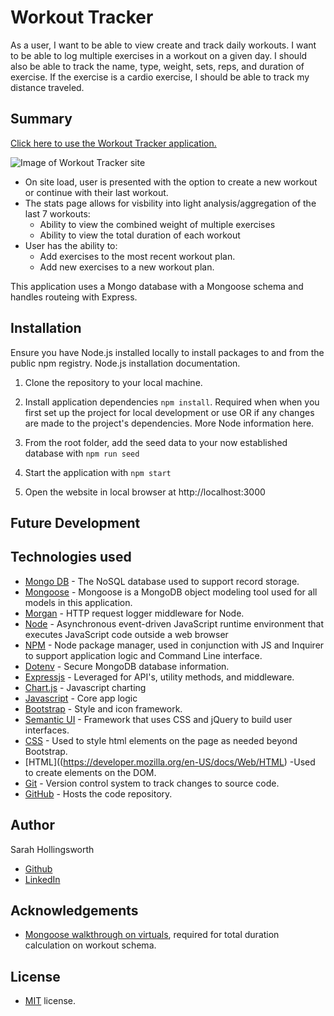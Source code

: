 # Workout Tracker
As a user, I want to be able to view create and track daily workouts. I want to be able to log multiple exercises in a workout on a given day. I should also be able to track the name, type, weight, sets, reps, and duration of exercise. If the exercise is a cardio exercise, I should be able to track my distance traveled.



## Summary
[Click here to use the Workout Tracker application.](https://workout-tracker-211115.herokuapp.com/)

![Image of Workout Tracker site](./somefile "screenshot of web development portfolio")

* On site load, user is presented with the option to create a new workout or continue with their last workout.
* The stats page allows for visbility into light analysis/aggregation of the last 7 workouts:
  * Ability to view the combined weight of multiple exercises 
  * Ability to view the total duration of each workout
* User has the ability to:
  * Add exercises to the most recent workout plan.
  * Add new exercises to a new workout plan.

This application uses a Mongo database with a Mongoose schema and handles routeing with Express.

## Installation
Ensure you have Node.js installed locally to install packages to and from the public npm registry. Node.js installation documentation.

1. Clone the repository to your local machine.

2. Install application dependencies `npm install`.
Required when when you first set up the project for local development or use OR if any changes are made to the project's dependencies. More Node information here.

3. From the root folder, add the seed data to your now established database with `npm run seed`

4. Start the application with `npm start` 

5. Open the website in local browser at http://localhost:3000

## Future Development

## Technologies used
* [Mongo DB](https://www.mongodb.com/) - The NoSQL database used to support record storage.
* [Mongoose](https://www.npmjs.com/package/mongoose) - Mongoose is a MongoDB object modeling tool used for all models in this application.
* [Morgan](https://www.npmjs.com/package/morgan) - HTTP request logger middleware for Node.
* [Node](https://nodejs.org/en/) - Asynchronous event-driven JavaScript runtime environment that executes JavaScript code outside a web browser
* [NPM](https://www.npmjs.com/) - Node package manager, used in conjunction with JS and Inquirer to support application logic and Command Line interface.
* [Dotenv](https://www.npmjs.com/package/dotenv) - Secure MongoDB database information.
* [Expressjs](https://expressjs.com/) - Leveraged for API's, utility methods, and middleware.
* [Chart.js](https://www.chartjs.org/) - Javascript charting
* [Javascript](https://developer.mozilla.org/en-US/docs/Web/javascript) - Core app logic
* [Bootstrap](https://getbootstrap.com/docs/5.0/getting-started/introduction/) - Style and icon framework.
* [Semantic UI](https://semantic-ui.com/) - Framework that uses CSS and jQuery to build user interfaces.
* [CSS](https://devdocs.io/css/) - Used to style html elements on the page as needed beyond Bootstrap.
* [HTML]((https://developer.mozilla.org/en-US/docs/Web/HTML) -Used to create elements on the DOM.
* [Git](https://git-scm.com/doc) - Version control system to track changes to source code.
* [GitHub](https://docs.github.com/en) - Hosts the code repository.

## Author
Sarah Hollingsworth
* [Github](https://github.com/sahhollingsworth)
* [LinkedIn](https://www.linkedin.com/in/sarahhollingsworth/)

## Acknowledgements
* [Mongoose walkthrough on virtuals](https://mongoosejs.com/docs/tutorials/virtuals.html#virtuals-in-json), required for total duration calculation on workout schema.

## License
* [MIT](https://opensource.org/licenses/MIT) license.